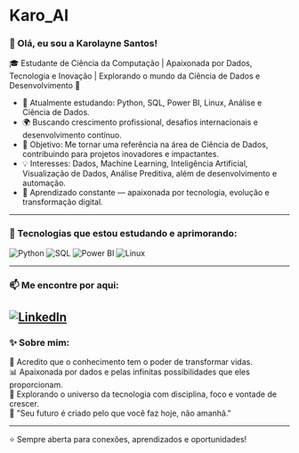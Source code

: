 # Karo_AI
### 👋 Olá, eu sou a Karolayne Santos!

🎓 Estudante de Ciência da Computação | Apaixonada por Dados, Tecnologia e Inovação | Explorando o mundo da Ciência de Dados e Desenvolvimento 🚀

- 🚀 Atualmente estudando: Python, SQL, Power BI, Linux, Análise e Ciência de Dados.
- 🌍 Buscando crescimento profissional, desafios internacionais e desenvolvimento contínuo.
- 🎯 Objetivo: Me tornar uma referência na área de Ciência de Dados, contribuindo para projetos inovadores e impactantes.
- 💡 Interesses: Dados, Machine Learning, Inteligência Artificial, Visualização de Dados, Análise Preditiva, além de desenvolvimento e automação.
- 🌱 Aprendizado constante — apaixonada por tecnologia, evolução e transformação digital.

---

### 🚀 Tecnologias que estou estudando e aprimorando:

![Python](https://img.shields.io/badge/Python-3670A0?style=for-the-badge&logo=python&logoColor=ffdd54)
![SQL](https://img.shields.io/badge/SQL-336791?style=for-the-badge&logo=postgresql&logoColor=white)
![Power BI](https://img.shields.io/badge/Power%20BI-F2C811?style=for-the-badge&logo=powerbi&logoColor=black)
![Linux](https://img.shields.io/badge/Linux-FCC624?style=for-the-badge&logo=linux&logoColor=black)

---

### 📫 Me encontre por aqui:

[![LinkedIn](https://img.shields.io/badge/-LinkedIn-blue?style=for-the-badge&logo=linkedin&logoColor=white)](https://www.linkedin.com/in/karolaynesantos01/)
---

### ✨ Sobre mim:

🧠 Acredito que o conhecimento tem o poder de transformar vidas.  
📊 Apaixonada por dados e pelas infinitas possibilidades que eles proporcionam.  
🌟 Explorando o universo da tecnologia com disciplina, foco e vontade de crescer.  
🌸 "Seu futuro é criado pelo que você faz hoje, não amanhã."  

---

⭐ Sempre aberta para conexões, aprendizados e oportunidades!

